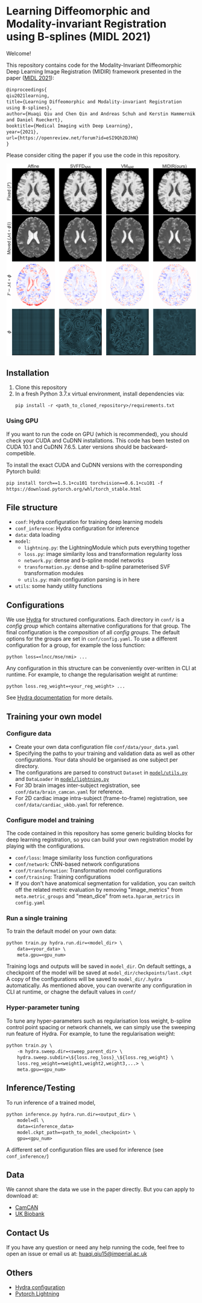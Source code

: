 # Learning Diffeomorphic and Modality-invariant Registration using B-splines (MIDL 2021)
Welcome!

This repository contains code for the Modality-Invariant Diffeomorphic Deep Learning Image Registration (MIDIR) framework 
presented in the paper ([MIDL 2021](https://openreview.net/forum?id=eSI9Qh2DJhN)):

```
@inproceedings{
qiu2021learning,
title={Learning Diffeomorphic and Modality-invariant Registration using B-splines},
author={Huaqi Qiu and Chen Qin and Andreas Schuh and Kerstin Hammernik and Daniel Rueckert},
booktitle={Medical Imaging with Deep Learning},
year={2021},
url={https://openreview.net/forum?id=eSI9Qh2DJhN}
}
```
Please consider citing the paper if you use the code in this repository.

<img src="example_image.png" width="600">

## Installation
1. Clone this repository
2. In a fresh Python 3.7.x virtual environment, install dependencies via:
    ```
    pip install -r <path_to_cloned_repository>/requirements.txt
    ```

### Using GPU
If you want to run the code on GPU (which is recommended), you should check your CUDA and CuDNN installations. 
This code has been tested on CUDA 10.1 and CuDNN 7.6.5. Later versions should be backward-competible. 

To install the exact CUDA and CuDNN versions with the corresponding Pytorch build:
```
pip install torch==1.5.1+cu101 torchvision==0.6.1+cu101 -f https://download.pytorch.org/whl/torch_stable.html
```


## File structure
- `conf`: Hydra configuration for training deep learning models
- `conf_inference`: Hydra configuration for inference
- `data`:  data loading
- `model`:
    - `lightning.py`: the LightningModule which puts everything together
    - `loss.py`: image similarity loss and transformation regularity loss
    - `network.py`: dense and b-spline model networks
    - `transformation.py`: dense and b-spline parameterised SVF transformation modules
    - `utils.py`: main configuration parsing is in here
- `utils`: some handy utility functions


## Configurations
We use [Hydra](https://hydra.cc/docs/intro) for structured configurations. 
Each directory in `conf/` is a *config group* which contains alternative configurations for that group. 
The final configuration is the *composition* of all *config groups*.
The default options for the groups are set in `conf/config.yaml`. 
To use a different configuration for a group, for example the loss function:
```
python loss=<lncc/mse/nmi> ...
```

Any configuration in this structure can be conveniently over-written in CLI at runtime. For example, to change the regularisation weight at runtime:
```
python loss.reg_weight=<your_reg_weight> ...
```

See [Hydra documentation](https://hydra.cc/docs/intro) for more details.



## Training your own model
### Configure data
- Create your own data configuration file `conf/data/your_data.yaml`
- Specifying the paths to your training and validation data as well as other configurations. 
Your data should be organised as one subject per directory. 
- The configurations are parsed to construct `Dataset` in [`model/utils.py`](https://github.com/qiuhuaqi/midir/blob/4fc8b458cd24778c12ecdf9becafb127e19dcf99/model/utils.py#L70) 
and `DataLoader` in [`model/lightning.py`](https://github.com/qiuhuaqi/midir/blob/4fc8b458cd24778c12ecdf9becafb127e19dcf99/model/lightning.py#L32)
- For 3D brain images inter-subject registration, see `conf/data/brain_camcan.yaml` for reference. 
- For 2D cardiac image intra-subject (frame-to-frame) registration, see `conf/data/cardiac_ukbb.yaml` for reference.

### Configure model and training
The code contained in this repository has some generic building blocks for deep learning registration, 
so you can build your own registration model by playing with the configurations.
- `conf/loss`: Image similarity loss function configurations
- `conf/network`: CNN-based network configurations
- `conf/transformation`: Transformation model configurations
- `conf/training`: Training configurations
- If you don't have anatomical segmentation for validation, you can switch off the related metric evaluation by 
removing "image_metrics" from `meta.metric_groups` and "mean_dice" from `meta.hparam_metrics` in `config.yaml`


### Run a single training
To train the default model on your own data:
```
python train.py hydra.run.dir=<model_dir> \
    data=<your_data> \
    meta.gpu=<gpu_num>
```
Training logs and outputs will be saved in `model_dir`. 
On default settings, a checkpoint of the model will be saved at `model_dir/checkpoints/last.ckpt`
A copy of the configurations will be saved to `model_dir/.hydra` automatically.
As mentioned above, you can overwrite any configuration in CLI at runtime, or chagne the default values in `conf/`


### Hyper-parameter tuning
To tune any hyper-parameters such as regularisation loss weight, b-spline control point spacing or network channels,
we can simply use the sweeping run feature of Hydra. For example, to tune the regularisation weight:
```
python train.py \
    -m hydra.sweep.dir=<sweep_parent_dir> \
    hydra.sweep.subdir=\${loss.reg_loss}_\${loss.reg_weight} \
    loss.reg_weight=<weight1,weight2,weight3,...> \
    meta.gpu=<gpu_num>
```


## Inference/Testing
To run inference of a trained model, 
```
python inference.py hydra.run.dir=<output_dir> \
    model=dl \
    data=<inference_data>
    model.ckpt_path=<path_to_model_checkpoint> \
    gpu=<gpu_num>
```
A different set of configuration files are used for inference (see `conf_inference/`)



## Data
We cannot share the data we use in the paper directly. But you can apply to download at:
- [CamCAN](https://camcan-archive.mrc-cbu.cam.ac.uk/dataaccess/)
- [UK Biobank](https://www.ukbiobank.ac.uk/enable-your-research) 


## Contact Us
If you have any question or need any help running the code, feel free to open an issue or email us at:
[huaqi.qiu15@imperial.ac.uk](mailto:huaqi.qiu15@imperial.ac.uk)


## Others
- [Hydra configuration](https://hydra.cc/docs/intro)
- [Pytorch Lightning](https://pytorch-lightning.readthedocs.io/en/1.1.0/)

